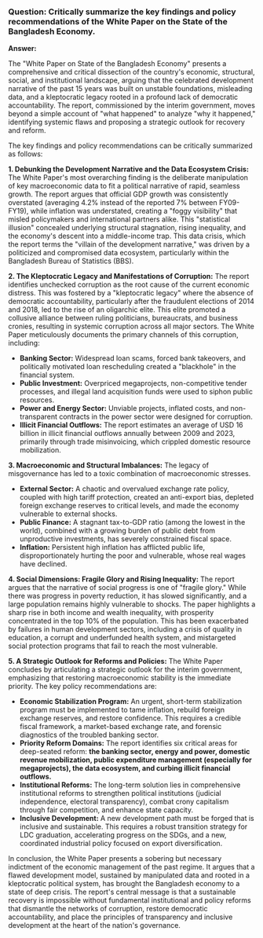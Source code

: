 
### **Question: Critically summarize the key findings and policy recommendations of the White Paper on the State of the Bangladesh Economy.**

**Answer:**

The "White Paper on State of the Bangladesh Economy" presents a comprehensive and critical dissection of the country's economic, structural, social, and institutional landscape, arguing that the celebrated development narrative of the past 15 years was built on unstable foundations, misleading data, and a kleptocratic legacy rooted in a profound lack of democratic accountability. The report, commissioned by the interim government, moves beyond a simple account of "what happened" to analyze "why it happened," identifying systemic flaws and proposing a strategic outlook for recovery and reform.

The key findings and policy recommendations can be critically summarized as follows:

**1. Debunking the Development Narrative and the Data Ecosystem Crisis:**
The White Paper's most overarching finding is the deliberate manipulation of key macroeconomic data to fit a political narrative of rapid, seamless growth. The report argues that official GDP growth was consistently overstated (averaging 4.2% instead of the reported 7% between FY09-FY19), while inflation was understated, creating a "foggy visibility" that misled policymakers and international partners alike. This "statistical illusion" concealed underlying structural stagnation, rising inequality, and the economy's descent into a middle-income trap. This data crisis, which the report terms the "villain of the development narrative," was driven by a politicized and compromised data ecosystem, particularly within the Bangladesh Bureau of Statistics (BBS).

**2. The Kleptocratic Legacy and Manifestations of Corruption:**
The report identifies unchecked corruption as the root cause of the current economic distress. This was fostered by a "kleptocratic legacy" where the absence of democratic accountability, particularly after the fraudulent elections of 2014 and 2018, led to the rise of an oligarchic elite. This elite promoted a collusive alliance between ruling politicians, bureaucrats, and business cronies, resulting in systemic corruption across all major sectors. The White Paper meticulously documents the primary channels of this corruption, including:
*   **Banking Sector:** Widespread loan scams, forced bank takeovers, and politically motivated loan rescheduling created a "blackhole" in the financial system.
*   **Public Investment:** Overpriced megaprojects, non-competitive tender processes, and illegal land acquisition funds were used to siphon public resources.
*   **Power and Energy Sector:** Unviable projects, inflated costs, and non-transparent contracts in the power sector were designed for corruption.
*   **Illicit Financial Outflows:** The report estimates an average of USD 16 billion in illicit financial outflows annually between 2009 and 2023, primarily through trade misinvoicing, which crippled domestic resource mobilization.

**3. Macroeconomic and Structural Imbalances:**
The legacy of misgovernance has led to a toxic combination of macroeconomic stresses.
*   **External Sector:** A chaotic and overvalued exchange rate policy, coupled with high tariff protection, created an anti-export bias, depleted foreign exchange reserves to critical levels, and made the economy vulnerable to external shocks.
*   **Public Finance:** A stagnant tax-to-GDP ratio (among the lowest in the world), combined with a growing burden of public debt from unproductive investments, has severely constrained fiscal space.
*   **Inflation:** Persistent high inflation has afflicted public life, disproportionately hurting the poor and vulnerable, whose real wages have declined.

**4. Social Dimensions: Fragile Glory and Rising Inequality:**
The report argues that the narrative of social progress is one of "fragile glory." While there was progress in poverty reduction, it has slowed significantly, and a large population remains highly vulnerable to shocks. The paper highlights a sharp rise in both income and wealth inequality, with prosperity concentrated in the top 10% of the population. This has been exacerbated by failures in human development sectors, including a crisis of quality in education, a corrupt and underfunded health system, and mistargeted social protection programs that fail to reach the most vulnerable.

**5. A Strategic Outlook for Reforms and Policies:**
The White Paper concludes by articulating a strategic outlook for the interim government, emphasizing that restoring macroeconomic stability is the immediate priority. The key policy recommendations are:
*   **Economic Stabilization Program:** An urgent, short-term stabilization program must be implemented to tame inflation, rebuild foreign exchange reserves, and restore confidence. This requires a credible fiscal framework, a market-based exchange rate, and forensic diagnostics of the troubled banking sector.
*   **Priority Reform Domains:** The report identifies six critical areas for deep-seated reform: **the banking sector, energy and power, domestic revenue mobilization, public expenditure management (especially for megaprojects), the data ecosystem, and curbing illicit financial outflows.**
*   **Institutional Reforms:** The long-term solution lies in comprehensive institutional reforms to strengthen political institutions (judicial independence, electoral transparency), combat crony capitalism through fair competition, and enhance state capacity.
*   **Inclusive Development:** A new development path must be forged that is inclusive and sustainable. This requires a robust transition strategy for LDC graduation, accelerating progress on the SDGs, and a new, coordinated industrial policy focused on export diversification.

In conclusion, the White Paper presents a sobering but necessary indictment of the economic management of the past regime. It argues that a flawed development model, sustained by manipulated data and rooted in a kleptocratic political system, has brought the Bangladesh economy to a state of deep crisis. The report's central message is that a sustainable recovery is impossible without fundamental institutional and policy reforms that dismantle the networks of corruption, restore democratic accountability, and place the principles of transparency and inclusive development at the heart of the nation's governance.